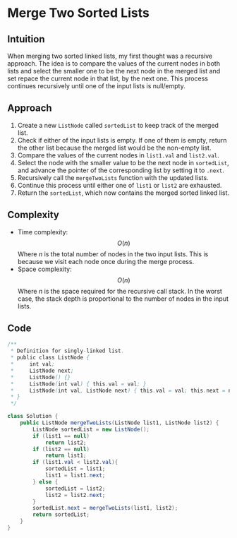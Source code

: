 # Merge Two Sorted Lists

## Intuition

When merging two sorted linked lists, my first thought was a recursive approach. The idea is to compare the values of the current nodes in both lists and select the smaller one to be the next node in the merged list and set repace the current node in that list, by the next one. This process continues recursively until one of the input lists is null/empty.

## Approach

1. Create a new `ListNode` called `sortedList` to keep track of the merged list.
2. Check if either of the input lists is empty. If one of them is empty, return the other list because the merged list would be the non-empty list.
3. Compare the values of the current nodes in `list1.val` and `list2.val`.
4. Select the node with the smaller value to be the next node in `sortedList`, and advance the pointer of the corresponding list by setting it to `.next`.
5. Recursively call the `mergeTwoLists` function with the updated lists.
6. Continue this process until either one of `list1` or `list2` are exhausted.
7. Return the `sortedList`, which now contains the merged sorted linked list.

## Complexity

- Time complexity: $$O(n)$$ Where $n$ is the total number of nodes in the two input lists. This is because we visit each node once during the merge process.
- Space complexity: $$O(n)$$ Where $n$ is the space required for the recursive call stack. In the worst case, the stack depth is proportional to the number of nodes in the input lists.

## Code

```java
/**
 * Definition for singly-linked list.
 * public class ListNode {
 *     int val;
 *     ListNode next;
 *     ListNode() {}
 *     ListNode(int val) { this.val = val; }
 *     ListNode(int val, ListNode next) { this.val = val; this.next = next; }
 * }
 */

class Solution {
    public ListNode mergeTwoLists(ListNode list1, ListNode list2) {
        ListNode sortedList = new ListNode();
        if (list1 == null)
            return list2;
        if (list2 == null)
            return list1;
        if (list1.val < list2.val){
            sortedList = list1;
            list1 = list1.next;
        } else {
            sortedList = list2;
            list2 = list2.next;
        }
        sortedList.next = mergeTwoLists(list1, list2);
        return sortedList;
    }
}
```

